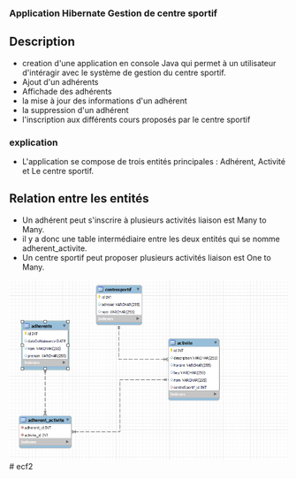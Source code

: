 ### Application Hibernate Gestion de centre sportif
## Description
- creation d'une application en console Java qui permet à un utilisateur d'intéragir avec le système de gestion du centre sportif. 
- Ajout d'un adhérents
- Affichade des adhérents
- la mise à jour des informations d'un adhérent
- la suppression d'un adhérent
- l'inscription aux différents cours proposés par le centre sportif

### explication
- L'application se compose de trois entités principales : Adhérent, Activité et Le centre sportif.


## Relation entre les entités
- Un adhérent peut s'inscrire à plusieurs activités liaison est Many to Many.
- il y a donc une table intermédiaire entre les deux entités qui se nomme adherent_activite.
- Un centre sportif peut proposer plusieurs activités liaison est One to Many.

![image](image/diagrammeDeClasse)
#   e c f 2 
 
 